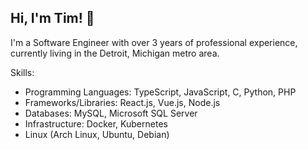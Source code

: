 Hi, I'm Tim! 🙂
--------------
I'm a Software Engineer with over 3 years of professional experience, currently living in the Detroit, Michigan metro area.

Skills:
* Programming Languages: TypeScript, JavaScript, C, Python, PHP
* Frameworks/Libraries:  React.js, Vue.js, Node.js
* Databases: MySQL, Microsoft SQL Server
* Infrastructure: Docker, Kubernetes
* Linux (Arch Linux, Ubuntu, Debian)
